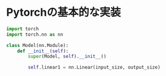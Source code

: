 # Pytorchの基本的な実装

```python
import torch
import torch.nn as nn

class Model(nn.Module):
    def __init__(self):
        super(Model, self).__init__()

        self.linear1 = nn.Linear(input_size, output_size)
```

